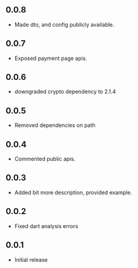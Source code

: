 ## 0.0.8

- Made dto, and config publicly available.

## 0.0.7

- Exposed payment page apis.

## 0.0.6

- downgraded crypto dependency to 2.1.4

## 0.0.5

- Removed dependencies on path

## 0.0.4

- Commented public apis.

## 0.0.3

- Added bit more description, provided example.

## 0.0.2

- Fixed dart analysis errors


## 0.0.1

- Initial release

